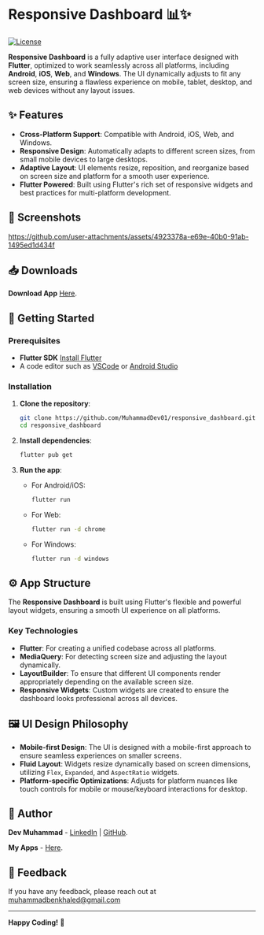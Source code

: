 # Responsive Dashboard 📊✨

[![License](https://img.shields.io/badge/license-MIT-blue.svg)](LICENSE)

**Responsive Dashboard** is a fully adaptive user interface designed with **Flutter**, optimized to work seamlessly across all platforms, including **Android**, **iOS**, **Web**, and **Windows**. The UI dynamically adjusts to fit any screen size, ensuring a flawless experience on mobile, tablet, desktop, and web devices without any layout issues.

## ✨ Features

- **Cross-Platform Support**: Compatible with Android, iOS, Web, and Windows.
- **Responsive Design**: Automatically adapts to different screen sizes, from small mobile devices to large desktops.
- **Adaptive Layout**: UI elements resize, reposition, and reorganize based on screen size and platform for a smooth user experience.
- **Flutter Powered**: Built using Flutter's rich set of responsive widgets and best practices for multi-platform development.

## 📱 Screenshots

https://github.com/user-attachments/assets/4923378a-e69e-40b0-91ab-1495ed1d434f

## 📥 Downloads

**Download App**      [Here](https://drive.google.com/drive/folders/18bYaxW_V1dIqDVLK88Kyh9lI110eBUjd).

## 🚀 Getting Started

### Prerequisites

- **Flutter SDK** [Install Flutter](https://flutter.dev/docs/get-started/install)
- A code editor such as [VSCode](https://code.visualstudio.com/) or [Android Studio](https://developer.android.com/studio)

### Installation

1. **Clone the repository**:

    ```bash
    git clone https://github.com/MuhammadDev01/responsive_dashboard.git
    cd responsive_dashboard
    ```

2. **Install dependencies**:

    ```bash
    flutter pub get
    ```

3. **Run the app**:

    - For Android/iOS:
      ```bash
      flutter run
      ```
    - For Web:
      ```bash
      flutter run -d chrome
      ```
    - For Windows:
      ```bash
      flutter run -d windows
      ```

## ⚙️ App Structure

The **Responsive Dashboard** is built using Flutter's flexible and powerful layout widgets, ensuring a smooth UI experience on all platforms.

### Key Technologies

- **Flutter**: For creating a unified codebase across all platforms.
- **MediaQuery**: For detecting screen size and adjusting the layout dynamically.
- **LayoutBuilder**: To ensure that different UI components render appropriately depending on the available screen size.
- **Responsive Widgets**: Custom widgets are created to ensure the dashboard looks professional across all devices.

## 🖼️ UI Design Philosophy

- **Mobile-first Design**: The UI is designed with a mobile-first approach to ensure seamless experiences on smaller screens.
- **Fluid Layout**: Widgets resize dynamically based on screen dimensions, utilizing `Flex`, `Expanded`, and `AspectRatio` widgets.
- **Platform-specific Optimizations**: Adjusts for platform nuances like touch controls for mobile or mouse/keyboard interactions for desktop.

## 👤 Author

**Dev Muhammad** - [LinkedIn](https://www.linkedin.com/in/muhammad-khaled-811a9431a/) | [GitHub](https://github.com/MuhammadDev01).

**My Apps** - [Here](https://drive.google.com/drive/folders/18YQL6izZ-kHC2D2FamP89nJKfQyQOAx0).

## 💬 Feedback

If you have any feedback, please reach out at muhammadbenkhaled@gmail.com

---

**Happy Coding!** 🚀
